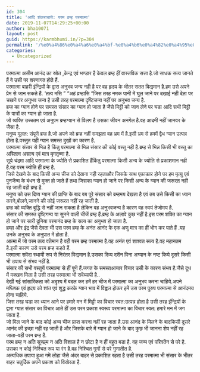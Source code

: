 ```yaml
---
id: 304
title: 'आदि शंकराचायॆ: परम व्रम्ह परमात्मा'
date: 2019-11-07T14:29:25+00:00
author: bha10071
layout: post
guid: https://karmbhumi.in/?p=304
permalink: '/%e0%a4%86%e0%a4%a6%e0%a4%bf-%e0%a4%b6%e0%a4%82%e0%a4%95%e0%a4%b0%e0%a4%be%e0%a4%9a%e0%a4%be%e0%a4%af%e0%a5%86-%e0%a4%aa%e0%a4%b0%e0%a4%ae-%e0%a4%b5%e0%a5%8d%e0%a4%b0%e0%a4%ae%e0%a5%8d%e0%a4%b9/'
categories:
  - Uncategorized
---
```

<div class="hindi doha">
  परमात्मा असीम आनंद का स्रोत ,केन्द्र एवं भण्डार है केवल ब्रम्ह हीं वास्तविक सत्ता है.जो साधक सत्य जानते हैं वे उसी पर शरणागत होते हैं.
</div>

<div class="hindi doha">
  परमात्मा बाहरी इंन्द्रियों के द्वारा अनुभव जन्य नही है पर वह हृदय के भीतर सतत विद्यमान है.हम उसे अपने प्रेम से जान सकते हैं. &#8216;तत्व मसि &#8221; &#8220;अहं व्रम्हासि &#8220;जिस तरह नमक पानी में घुल जाने पर दखाई नही देता पर चखने पर अनुभव जन्य है उसी तरह परमात्मा दृष्टिजन्य नहीं पर अनुभव जन्य है.
</div>

<div class="hindi doha">
  ब्रम्ह का ग्यान होने पर समस्त संसार का ग्यान हो जाता है जैसे मिट्टी को जान लेने पर घडा आदि सभी मिट्टी के पात्रों का ग्यान हो जाता है.
</div>

<div class="hindi doha">
  जो व्यक्ति उच्चतम एवं अनुपम ब्रम्हग्यान से विलग है उसका जीवन अनगॆल है.वह आदमी नहीं जानवर के जैसा है.
</div>

<div class="hindi doha">
  मनुष्य मूलत: संपूणॆ ब्रम्ह है.जो अपने को ब्रम्ह नहीं समझता वह भ्रम में है.इसी भ्रम से हममें द्वैध ग्यान उत्पन्न होता है.वस्तुत यही ग्यान समस्त दुखों का कारण है.
</div>

<div class="hindi doha">
  परमात्मा संसार से भिन्न है किंतु परमात्मा से भिन्न संसार की कोई वस्तु नही है.ब्रम्ह से भिन्न किसी भी वस्तु का अस्तित्व असत्य एवं मात्र मृगतृष्णा है.
</div>

<div class="hindi doha">
  सूये चंद्रमा आदि परमात्मा के ज्योति से प्रकाशित हैंकिंतु परमात्मा किसी अन्य के ज्योति से प्रकाशमान नही है.वह परम ज्योति हीं ब्रम्ह है.
</div>

<div class="hindi doha">
  जिसे देखने के बाद किसी अन्य चीज को देखना नही रहताऔर जिसके साथ एकाकार होने पर हम मृत्यु एवं पुनजॆन्म के बंधन से मुक्त हो जाते हैं तथा जिसका ग्यान हो जाने पर किसी अन्य के ग्यान की जरूरत नही रह जाती वही ब्रम्ह है.
</div>

<div class="hindi doha">
  मनुष्य को उस दिव्य ग्यान की प्राप्ति के बाद वब पूरे संसार को ब्रम्हमय देखता है एवं तब उसे किसी का ध्यान करने,बोलने,जानने की कोई जरूरत नहीं रह जाती है.
</div>

<div class="hindi doha">
  ब्रम्ह को व्यक्ति बुद्धि से नहीं जान सकता है लेकिन वह अनुभवजन्य है कारण वह स्वयं तेजोमय है.
</div>

<div class="hindi doha">
  संसार की समस्त दृष्टिगम्य या सुनने वाली चीजें ब्रम्ह हैं.ब्रम्ह के अलावे कुछ नहीं है.इस परम शक्ति का ग्यान हो जाने पर सारी दुनिया परमानंद ब्रम्ह के सत्य का अनुभव हो जाता है.
</div>

<div class="hindi doha">
  ब्रम्हा और इंद्र जैसे देवता भी उस परम ब्रम्ह के अनंत आनंद के एक अणु मात्र का हीं भोग कर पाते हैं .यह उनके अनुभव के अनुपात में होता है.
</div>

<div class="hindi doha">
  आत्मा में जो परम तत्व वतॆमान है वही परम ब्रम्ह परमात्मा है.वह अनंत एवं शाश्वत सत्य है.वह महानतम है.इसी कारण उसे परम ब्रम्ह कहते हैं.
</div>

<div class="hindi doha">
  परमात्मा सवॆदा स्थायी रूप से निरंतर विद्यमान है.उसका दिव्य दशॆन विना अग्यान के नष्ट किये दूसरे किसी भी उपाय से संभव नहीं है.
</div>

<div class="hindi doha">
  संसार की सभी वस्तुयें परमात्मा से हीं पूणॆ हैं.जगत के समस्तआचार विचार उसी के कारण संभव है.जैसे दूध में मक्खन मिला है उसी तरह परमात्मा भी सवॆव्यापी है..
</div>

<div class="hindi doha">
  देखी गई सांसारिकता को अदृश्य में बदल कर हमें हर चीज में परमात्मा का अनुभव करना चाहिये.अपने मष्तिष्क एवं हृदय को शांत एवं शुद्ध करके ग्यान भाव में विह्वल होकर हमें उस परम पुरुष परमात्मा से आनंदमय होना चाहिये.
</div>

<div class="hindi doha">
  जिस तरह घडा का ध्यान आने पर हमारे मन में मिट्टी का विचार स्वत:उत्पन्न होता है उसी तरह इंन्द्रियों के द्वारा ग्यात संसार का विचार आते हीं उस परम प्रकाश स्वरूप परमात्मा का विचार स्वत: हमारे मन में जग जाता है.
</div>

<div class="hindi doha">
  जो मिल जाने के बाद कोई अन्य चीज प्राप्त करना नहीं रह जाता है.उस आनंद के मिलने के बादकिसी दूसरे आनंद की इच्छा नहीं रह जाती है और जिसके बारे में ग्यान हो जाने के बाद कुछ भी जानना शेष नहीं रह जाता&#8211;वही परम ब्रम्ह है.
</div>

<div class="hindi doha">
  परम ब्रम्ह न अति सूच्छ्म न अति विशाल है न छोटा है न हीं बहुत बडा है. वह जन्म एवं परिवतॆन से परे है. उसका न कोई निश्चित रूप या रंग है.वह निश्चित गुणों से परे गुणातीत है.
</div>

<div class="hindi doha">
  अत्यधिक तपाया हुआ गमॆ लोहा जैसे अंदर बाहर से प्रकाशित रहता है उसी तरह परमात्मा भी संसार के भीतर बाहर चतुदिॆक अपने प्रकाश को विखेरता है.
</div>